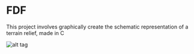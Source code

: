 # FDF
This project involves graphically create the schematic representation of a terrain relief, made in C

![alt tag](https://raw.githubusercontent.com/usernameHed/FDF/master/FDF.gif)
